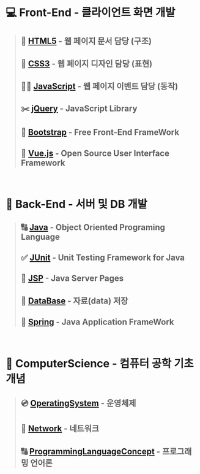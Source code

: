 # 💻 **Front-End** - **클라이언트** 화면 개발
>## 📃 [**HTML5**](HTML5/README.md) - 웹 페이지 **문서** 담당 **(구조)**
>## 🌈 [**CSS3**](CSS3/README.md) - 웹 페이지 **디자인** 담당 **(표현)**
>## 🚴‍♀️ [**JavaScript**](JavaScript/README.md) - 웹 페이지 **이벤트** 담당 **(동작)**
>## ✂️ [**jQuery**](jQuery/README.md) - JavaScript **Library**
>## 🛒 [**Bootstrap**](Bootstrap/README.md) - Free Front-End **FrameWork**
>## 🎥 [**Vue.js**](Vue.js/README.md) - Open Source User Interface **Framework**

<br>

# 💽 **Back-End** - **서버 및 DB** 개발
>## 🔠 [**Java**](Java/README.md) - Object Oriented Programing Language
>## ✅ [**JUnit**](JUnit/README.md) - Unit Testing Framework for Java
>## 🔄 [**JSP**](JSP/README.md) - Java Server Pages
>## 📁 [**DataBase**](DataBase/README.md) - **자료(data)** 저장
>## 🐍 [**Spring**](Spring/README.md) - Java Application **FrameWork**

<br>

# 🧮 **ComputerScience** - 컴퓨터 공학 기초 개념
>## 💿 [**OperatingSystem**](OperatingSystem/README.md) - 운영체제
>## 🔀 [**Network**](Network/README.md) - 네트워크
>## 🔠 [**ProgrammingLanguageConcept**](ProgrammingLanguageConcept/README.md) - 프로그래밍 언어론